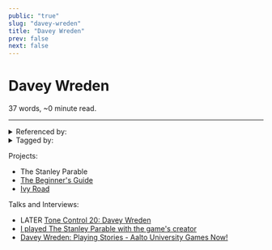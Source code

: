 ```yaml
---
public: "true"
slug: "davey-wreden"
title: "Davey Wreden"
prev: false
next: false
---
```

<script setup>
import { data } from '../../git.data.ts';
import { useData } from 'vitepress';
const pageData = useData();
</script>
<h1 class="p-name">Davey Wreden</h1>
<p>37 words, ~0 minute read. <span v-html="data[`site/${pageData.page.value.relativePath}`]" /></p>
<hr/>

<details><summary>Referenced by:</summary><a href="/garden/ivy-road/index.md">Ivy Road</a></details>

<details><summary>Tagged by:</summary><a href="/garden/ivy-road/index.md">Ivy Road</a><a href="/garden/the-beginner-s-guide/index.md">The Beginner's Guide</a><a href="/garden/wanderstop/index.md">Wanderstop</a></details>

Projects:
- The Stanley Parable
- [The Beginner's Guide](/garden/the-beginner-s-guide/index.md)
- [Ivy Road](/garden/ivy-road/index.md)

Talks and Interviews:
- LATER [Tone Control 20: Davey Wreden](https://www.idlethumbs.net/tonecontrol/episodes/davey-wreden-1)
- [I played The Stanley Parable with the game's creator](https://www.youtube.com/watch?v=REnFIJhVA-g)
- [Davey Wreden: Playing Stories - Aalto University Games Now!](https://www.youtube.com/watch?v=bKMAJ8vOMDg)